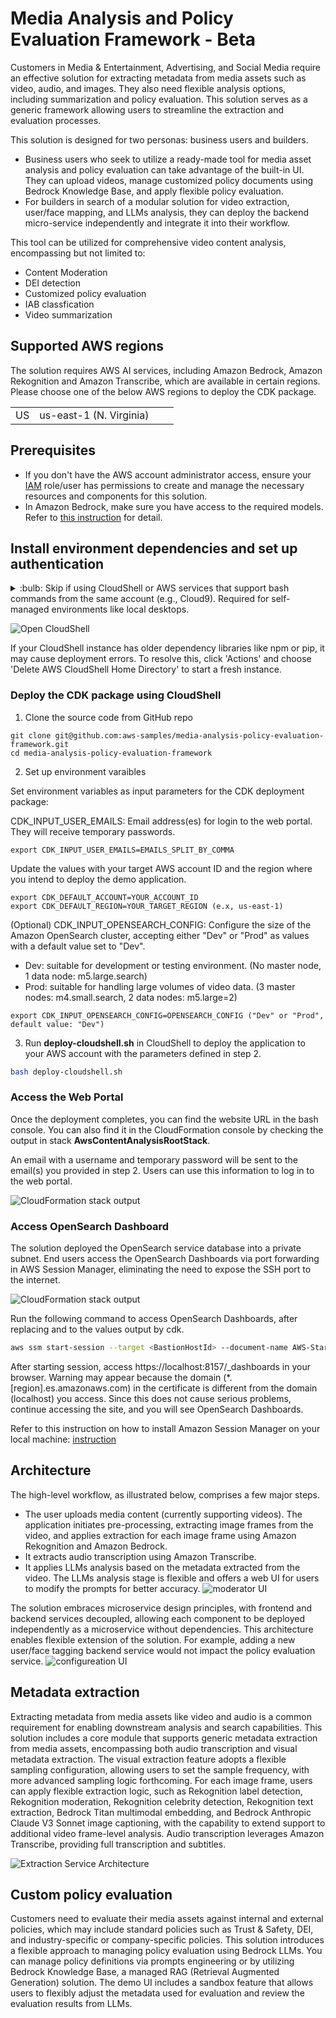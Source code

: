 # Media Analysis and Policy Evaluation Framework - Beta

Customers in Media & Entertainment, Advertising, and Social Media require an effective solution for extracting metadata from media assets such as video, audio, and images. They also need flexible analysis options, including summarization and policy evaluation. This solution serves as a generic framework allowing users to streamline the extraction and evaluation processes.

This solution is designed for two personas: business users and builders. 
- Business users who seek to utilize a ready-made tool for media asset analysis and policy evaluation can take advantage of the built-in UI. They can upload videos, manage customized policy documents using Bedrock Knowledge Base, and apply flexible policy evaluation. 
- For builders in search of a modular solution for video extraction, user/face mapping, and LLMs analysis, they can deploy the backend micro-service independently and integrate it into their workflow.

This tool can be utilized for comprehensive video content analysis, encompassing but not limited to:
- Content Moderation
- DEI detection
- Customized policy evaluation
- IAB classfication
- Video summarization

## Supported AWS regions
The solution requires AWS AI services, including Amazon Bedrock, Amazon Rekognition and Amazon Transcribe, which are available in certain regions. Please choose one of the below AWS regions to deploy the CDK package.

|||||
---------- | ---------- | ---------- | ---------- |
US | us-east-1 (N. Virginia) | ||

## Prerequisites

- If you don't have the AWS account administrator access, ensure your [IAM](https://aws.amazon.com/iam/) role/user has permissions to create and manage the necessary resources and components for this solution.
- In Amazon Bedrock, make sure you have access to the required models. Refer to [this instruction](https://catalog.workshops.aws/building-with-amazon-bedrock/en-US/prerequisites/bedrock-setup) for detail.

## Install environment dependencies and set up authentication

<details><summary>
:bulb: Skip if using CloudShell or AWS services that support bash commands from the same account (e.g., Cloud9). Required for self-managed environments like local desktops.
</summary>

- [ ] Install Node.js
https://nodejs.org/en/download/

- [ ] Install Python 3.8+
https://www.python.org/downloads/

- [ ] Install Git
https://github.com/git-guides/install-git

- [ ] Install Pip
```sh
python -m ensurepip --upgrade
```

- [ ] Install Python Virtual Environment
```sh
pip install virtualenv
```


- [ ] Setup the AWS CLI authentication
```sh
aws configure                                                                     
 ```                      
</details>

![Open CloudShell](static/cloudshell.png)

If your CloudShell instance has older dependency libraries like npm or pip, it may cause deployment errors. To resolve this, click 'Actions' and choose 'Delete AWS CloudShell Home Directory' to start a fresh instance.

### Deploy the CDK package using CloudShell
1. Clone the source code from GitHub repo 
```
git clone git@github.com:aws-samples/media-analysis-policy-evaluation-framework.git
cd media-analysis-policy-evaluation-framework
```

2. Set up environment varaibles 

Set environment variables as input parameters for the CDK deployment package:

CDK_INPUT_USER_EMAILS: Email address(es) for login to the web portal. They will receive temporary passwords.
```
export CDK_INPUT_USER_EMAILS=EMAILS_SPLIT_BY_COMMA
```
Update the values with your target AWS account ID and the region where you intend to deploy the demo application.
```
export CDK_DEFAULT_ACCOUNT=YOUR_ACCOUNT_ID
export CDK_DEFAULT_REGION=YOUR_TARGET_REGION (e.x, us-east-1)
```
(Optional) CDK_INPUT_OPENSEARCH_CONFIG: Configure the size of the Amazon OpenSearch cluster, accepting either "Dev" or "Prod" as values with a default value set to "Dev".
- Dev: suitable for development or testing environment. (No master node, 1 data node: m5.large.search)
- Prod: suitable for handling large volumes of video data. (3 master nodes: m4.small.search, 2 data nodes: m5.large=2)
```
export CDK_INPUT_OPENSEARCH_CONFIG=OPENSEARCH_CONFIG ("Dev" or "Prod", default value: "Dev")
```


3. Run **deploy-cloudshell.sh** in CloudShell to deploy the application to your AWS account with the parameters defined in step 2.
```sh
bash deploy-cloudshell.sh
```

### Access the Web Portal
Once the deployment completes, you can find the website URL in the bash console. You can also find it in the CloudFormation console by checking the output in stack **AwsContentAnalysisRootStack**.

An email with a username and temporary password will be sent to the email(s) you provided in step 2. Users can use this information to log in to the web portal.

![CloudFormation stack output](static/cloudformation-stack-output.png)

### Access OpenSearch Dashboard
The solution deployed the OpenSearch service database into a private subnet. End users access the OpenSearch Dashboards via port forwarding in AWS Session Manager, eliminating the need to expose the SSH port to the internet.

![CloudFormation stack output](static/opensearch-vpc-cdk.png)

Run the following command to access OpenSearch Dashboards, after replacing <BastionHostId> and <OpenSearchDomainEndpoint> to the values output by cdk.
```sh
aws ssm start-session --target <BastionHostId> --document-name AWS-StartPortForwardingSessionToRemoteHost --parameters '{"portNumber":["443"],"localPortNumber":["8157"], "host":["<OpenSearchDomainEndpoint>"]}'
```
After starting session, access https://localhost:8157/_dashboards in your browser. Warning may appear because the domain (*.[region].es.amazonaws.com) in the certificate is different from the domain (localhost) you access. Since this does not cause serious problems, continue accessing the site, and you will see OpenSearch Dashboards.

Refer to this instruction on how to install Amazon Session Manager on your local machine: [instruction](https://docs.aws.amazon.com/systems-manager/latest/userguide/session-manager-working-with-install-plugin.html)


## Architecture
The high-level workflow, as illustrated below, comprises a few major steps. 
- The user uploads media content (currently supporting videos). The application initiates pre-processing, extracting image frames from the video, and applies extraction for each image frame using Amazon Rekognition and Amazon Bedrock. 
- It extracts audio transcription using Amazon Transcribe. 
- It applies LLMs analysis based on the metadata extracted from the video. The LLMs analysis stage is flexible and offers a web UI for users to modify the prompts for better accuracy.
![moderator UI](static/workflow.png)

The solution embraces microservice design principles, with frontend and backend services decoupled, allowing each component to be deployed independently as a microservice without dependencies. This architecture enables flexible extension of the solution. For example, adding a new user/face tagging backend service would not impact the policy evaluation service.
![configureation UI](static/guidance-diagram.png)

## Metadata extraction
Extracting metadata from media assets like video and audio is a common requirement for enabling downstream analysis and search capabilities. This solution includes a core module that supports generic metadata extraction from media assets, encompassing both audio transcription and visual metadata extraction. The visual extraction feature adopts a flexible sampling configuration, allowing users to set the sample frequency, with more advanced sampling logic forthcoming. For each image frame, users can apply flexible extraction logic, such as Rekognition label detection, Rekognition moderation, Rekognition celebrity detection, Rekognition text extraction, Bedrock Titan multimodal embedding, and Bedrock Anthropic Claude V3 Sonnet image captioning, with the capability to extend support to additional video frame-level analysis. Audio transcription leverages Amazon Transcribe, providing full transcription and subtitles.

![Extraction Service Architecture](static/extraction-service-architecture.png)

## Custom policy evaluation

Customers need to evaluate their media assets against internal and external policies, which may include standard policies such as Trust & Safety, DEI, and industry-specific or company-specific policies. This solution introduces a flexible approach to managing policy evaluation using Bedrock LLMs. You can manage policy definitions via prompts engineering or by utilizing Bedrock Knowledge Base, a managed RAG (Retrieval Augmented Generation) solution. The demo UI includes a sandbox feature that allows users to flexibly adjust the metadata used for evaluation and review the evaluation results from LLMs.